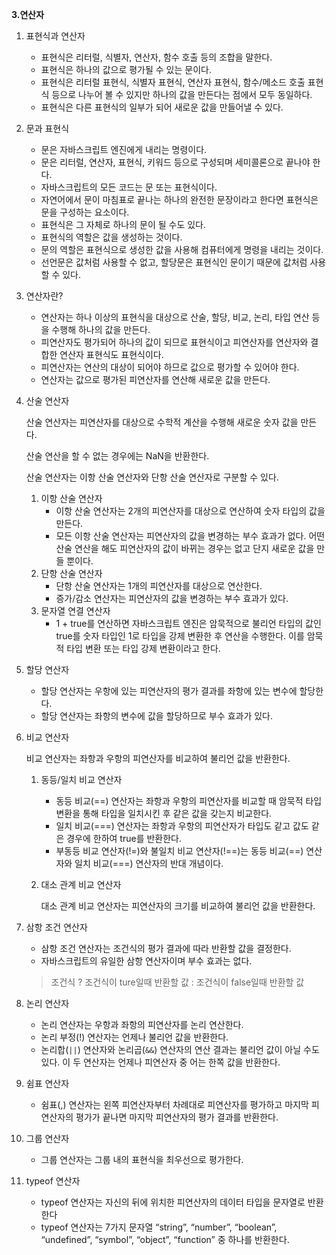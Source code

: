  **3.연산자**

1. 표현식과 연산자

   - 표현식은 리터럴, 식별자, 연산자, 함수 호출 등의 조합을 말한다.
   - 표현식은 하나의 값으로 평가될 수 있는 문이다.
   - 표현식은 리터럴 표현식, 식별자 표현식, 연산자 표현식, 함수/메소드 호출 표현식 등으로 나누어 볼 수 있지만 하나의 값을 만든다는 점에서 모두 동일하다.
   - 표현식은 다른 표현식의 일부가 되어 새로운 값을 만들어낼 수 있다.

2. 문과 표현식

   - 문은 자바스크립트 엔진에게 내리는 명령이다.
   - 문은 리터럴, 연산자, 표현식, 키워드 등으로 구성되며 세미콜론으로 끝나야 한다.
   - 자바스크립트의 모든 코드는 문 또는 표현식이다. 
   - 자연어에서 문이 마침표로 끝나는 하나의 완전한 문장이라고 한다면 표현식은 문을 구성하는 요소이다. 
   - 표현식은 그 자체로 하나의 문이 될 수도 있다.
   - 표현식의 역할은 값을 생성하는 것이다.
   - 문의 역할은 표현식으로 생성한 값을 사용해 컴퓨터에게 명령을 내리는 것이다.
   - 선언문은 값처럼 사용할 수 없고, 할당문은 표현식인 문이기 때문에 값처럼 사용할 수 있다.

3. 연산자란?

   - 연산자는 하나 이상의 표현식을 대상으로 산술, 할당, 비교, 논리, 타입 연산 등을 수행해 하나의 값을 만든다.
   - 피연산자도 평가되어 하나의 값이 되므로 표현식이고 피연산자를 연산자와 결합한 연산자 표현식도 표현식이다.
   - 피연산자는 연산의 대상이 되어야 하므로 값으로 평가할 수 있어야 한다. 
   - 연산자는 값으로 평가된 피연산자를 연산해 새로운 값을 만든다.

4. 산술 연산자

   산술 연산자는 피연산자를 대상으로 수학적 계산을 수행해 새로운 숫자 값을 만든다.

   산술 연산을 할 수 없는 경우에는 NaN을 반환한다.

   산술 연산자는 이항 산술 연산자와 단항 산술 연산자로 구분할 수 있다.

   1. 이항 산술 연산자
      - 이항 산술 연산자는 2개의 피연산자를 대상으로 연산하여 숫자 타입의 값을 만든다.
      - 모든 이항 산술 연산자는 피연산자의 값을 변경하는 부수 효과가 없다. 어떤 산술 연산을 해도 피연산자의 값이 바뀌는 경우는 없고 단지 새로운 값을 만들 뿐이다.
   2. 단항 산술 연산자
      - 단항 산술 연산자는 1개의 피연산자를 대상으로 연산한다.
      - 증가/감소 연산자는 피연산자의 값을 변경하는 부수 효과가 있다.
   3. 문자열 연결 연산자
      - 1 + true를 연산하면 자바스크립트 엔진은 암묵적으로 불리언 타입의 값인 true를 숫자 타입인 1로 타입을 강제 변환한 후 연산을 수행한다. 이를 암묵적 타입 변환 또는 타입 강제 변환이라고 한다. 

5. 할당 연산자

   - 할당 연산자는 우항에 있는 피연산자의 평가 결과를 좌항에 있는 변수에 할당한다. 
   - 할당 연산자는 좌항의 변수에 값을 할당하므로 부수 효과가 있다.

6. 비교 연산자

   비교 연산자는 좌항과 우항의 피연산자를 비교하여 불리언 값을 반환한다.

   1. 동등/일치 비교 연산자

      - 동등 비교(==) 연산자는 좌항과 우항의 피연산자를 비교할 때 암묵적 타입 변환을 통해 타입을 일치시킨 후 같은 값을 갖는지 비교한다.
      - 일치 비교(===) 연산자는 좌항과 우항의 피연산자가 타입도 같고 값도 같은 경우에 한하여 true를 반환한다.
      - 부동등 비교 연산자(!=)와 불일치 비교 연산자(!==)는 동등 비교(==) 연산자와 일치 비교(===) 연산자의 반대 개념이다.

   2. 대소 관계 비교 연산자

      대소 관계 비교 연산자는 피연산자의 크기를 비교하여 불리언 값을 반환한다.

7. 삼항 조건 연산자

   - 삼항 조건 연산자는 조건식의 평가 결과에 따라 반환할 값을 결정한다. 
   - 자바스크립트의 유일한 삼항 연산자이며 부수 효과는 없다. 

   > 조건식 ? 조건식이 ture일때 반환할 값 : 조건식이 false일때 반환할 값

8. 논리 연산자

   - 논리 연산자는 우항과 좌항의 피연산자를 논리 연산한다.
   - 논리 부정(!) 연산자는 언제나 불리언 값을 반환한다.
   - 논리합(`||`) 연산자와 논리곱(`&&`) 연산자의 연산 결과는 불리언 값이 아닐 수도 있다. 이 두 연산자는 언제나 피연산자 중 어는 한쪽 값을 반환한다.

9. 쉼표 연산자

   - 쉼표(,) 연산자는 왼쪽 피연산자부터 차례대로 피연산자를 평가하고 마지막 피연산자의 평가가 끝나면 마지막 피연산자의 평가 결과를 반환한다.

10. 그룹 연산자

    - 그룹 연산자는 그룹 내의 표현식을 최우선으로 평가한다.

11. typeof 연산자

    - typeof 연산자는 자신의 뒤에 위치한 피연산자의 데이터 타입을 문자열로 반환한다
    - typeof 연산자는 7가지 문자열 “string”, “number”, “boolean”, “undefined”, “symbol”, “object”, “function” 중 하나를 반환한다.

    


